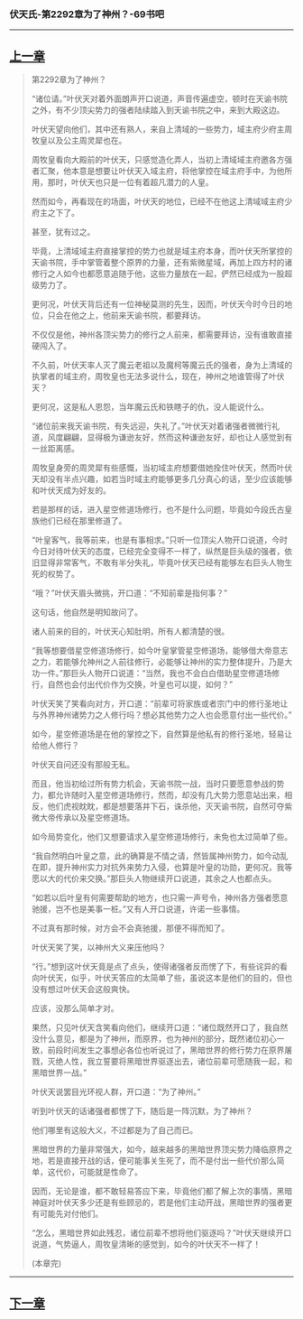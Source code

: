 ### 伏天氏-第2292章为了神州？-69书吧

--------
[上一章](./75453ab36ccef52d00b09b073ba2aac4.md)
--------


>
>
>
>第2292章为了神州？
>
>“诸位请。”叶伏天对着外面朗声开口说道，声音传遍虚空，顿时在天谕书院之外，有不少顶尖势力的强者陆续踏入到天谕书院之中，来到大殿这边。
>
>叶伏天望向他们，其中还有熟人，来自上清域的一些势力，域主府少府主周牧皇以及公主周灵犀也在。
>
>周牧皇看向大殿前的叶伏天，只感觉造化弄人，当初上清域域主府邀各方强者汇聚，他本意是想要让叶伏天入域主府，将他掌控在域主府手中，为他所用，那时，叶伏天也只是一位有着超凡潜力的人皇。
>
>然而如今，再看现在的场面，叶伏天的地位，已经不在他这上清域域主府少府主之下了。
>
>甚至，犹有过之。
>
>毕竟，上清域域主府直接掌控的势力也就是域主府本身，而叶伏天所掌控的天谕书院，手中掌管着整个原界的力量，还有紫微星域，再加上四方村的诸修行之人如今也都愿意追随于他，这些力量放在一起，俨然已经成为一股超级势力了。
>
>更何况，叶伏天背后还有一位神秘莫测的先生，因而，叶伏天今时今日的地位，只会在他之上，他前来天谕书院，都要拜访。
>
>不仅仅是他，神州各顶尖势力的修行之人前来，都需要拜访，没有谁敢直接硬闯入了。
>
>不久前，叶伏天率人灭了魔云老祖以及魔柯等魔云氏的强者，身为上清域的执掌者的域主府，周牧皇也无法多说什么，现在，神州之地谁管得了叶伏天？
>
>更何况，这是私人恩怨，当年魔云氏和铁瞎子的仇，没人能说什么。
>
>“诸位前来我天谕书院，有失远迎，失礼了。”叶伏天对着诸强者微微行礼道，风度翩翩，显得极为谦逊友好，然而这种谦逊友好，却也让人感觉到有一丝距离感。
>
>周牧皇身旁的周灵犀有些感慨，当初域主府想要借她拴住叶伏天，然而叶伏天却没有半点兴趣，如若当时域主府能够更多几分真心的话，至少应该能够和叶伏天成为好友的。
>
>若是那样的话，进入星空修道场修行，也不是什么问题，毕竟如今段氏古皇族他们已经在那里修道了。
>
>“叶皇客气，我等前来，也是有事相求。”只听一位顶尖人物开口说道，今时今日对待叶伏天的态度，已经完全变得不一样了，纵然是巨头级的强者，依旧显得非常客气，不敢有半分失礼，毕竟叶伏天已经有能够左右巨头人物生死的权势了。
>
>“哦？”叶伏天眉头微挑，开口道：“不知前辈是指何事？”
>
>这句话，他自然是明知故问了。
>
>诸人前来的目的，叶伏天心知肚明，所有人都清楚的很。
>
>“我等想要借星空修道场修行，如今叶皇掌管星空修道场，能够借大帝意志之力，若能够允神州之人前往修行，必能够让神州的实力整体提升，乃是大功一件。”那巨头人物开口说道：“当然，我也不会白白借助星空修道场修行，自然也会付出代价作为交换，叶皇也可以提，如何？”
>
>叶伏天笑了笑看向对方，开口道：“前辈可将家族或者宗门中的修行圣地让与外界神州诸势力之人修行吗？想必其他势力之人也会愿意付出一些代价。”
>
>如今，星空修道场是在他的掌控之下，自然算是他私有的修行圣地，轻易让给他人修行？
>
>叶伏天自问还没有那般无私。
>
>而且，他当初给过所有势力机会，天谕书院一战，当时只要愿意参战的势力，都允许随时入星空修道场修行，然而，却没有几大势力愿意站出来，相反，他们虎视眈眈，都是想要落井下石，诛杀他，灭天谕书院，自然可夺紫微大帝传承以及星空修道场。
>
>如今局势变化，他们又想要请求入星空修道场修行，未免也太过简单了些。
>
>“我自然明白叶皇之意，此的确算是不情之请，然皆属神州势力，如今动乱在即，提升神州实力对抗外来势力入侵，也算是叶皇的功勋，更何况，我等愿以大的代价来交换。”那巨头人物继续开口说道，其余之人也都点头。
>
>“如若以后叶皇有何需要帮助的地方，也只需一声号令，神州各方强者愿意驰援，岂不也是美事一桩。”又有人开口说道，许诺一些事情。
>
>不过真有那时候，对方会不会真驰援，那便不得而知了。
>
>叶伏天笑了笑，以神州大义来压他吗？
>
>“行。”想到这叶伏天竟是点了点头，使得诸强者反而愣了下，有些诧异的看向叶伏天，似乎，叶伏天答应的太简单了些，虽说这本是他们的目的，但也没有想过叶伏天会这般爽快。
>
>应该，没那么简单才对。
>
>果然，只见叶伏天含笑看向他们，继续开口道：“诸位既然开口了，我自然没什么意见，都是为了神州，而原界，也为神州的部分，既然诸位初心一致，前段时间发生之事想必各位也听说过了，黑暗世界的修行势力在原界屠戮，灭绝人性，我立誓要将黑暗世界驱逐出去，诸位前辈可愿随我一起，和黑暗世界一战。”
>
>叶伏天说罢目光环视人群，开口道：“为了神州。”
>
>听到叶伏天的话诸强者都愣了下，随后是一阵沉默，为了神州？
>
>他们哪里有这般大义，不过都是为了自己而已。
>
>黑暗世界的力量非常强大，如今，越来越多的黑暗世界顶尖势力降临原界之地，若是直接开战的话，便可能事关生死了，而不是付出一些代价那么简单，这代价，可能就是性命了。
>
>因而，无论是谁，都不敢轻易答应下来，毕竟他们都了解上次的事情，黑暗神庭对叶伏天多少还是有些顾忌的，若是他们主动开战，黑暗世界的强者更有可能先对付他们。
>
>“怎么，黑暗世界如此残忍，诸位前辈不想将他们驱逐吗？”叶伏天继续开口说道，气势逼人，周牧皇清晰的感觉到，如今的叶伏天不一样了！
>
>(本章完)
>
>

--------
[下一章](./3fee2afcd7d86ec1f8a8aab00876f5a9.md)
--------
